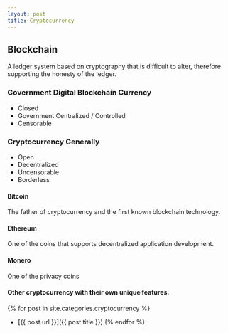 ```yaml
---
layout: post
title: Cryptocurrency
---
```


## Blockchain

A ledger system based on cryptography that is difficult to alter, therefore supporting the honesty of the ledger.

### Government Digital Blockchain Currency

*   Closed
*   Government Centralized / Controlled
*   Censorable

### Cryptocurrency Generally

*   Open
*   Decentralized
*   Uncensorable
*   Borderless

#### Bitcoin

The father of cryptocurrency and the first known blockchain technology.

#### Ethereum

One of the coins that supports decentralized application development.

#### Monero

One of the privacy coins

#### Other cryptocurrency with their own unique features.

{% for post in site.categories.cryptocurrency %}
* [{{ post.url }}]({{ post.title }})
{% endfor %}